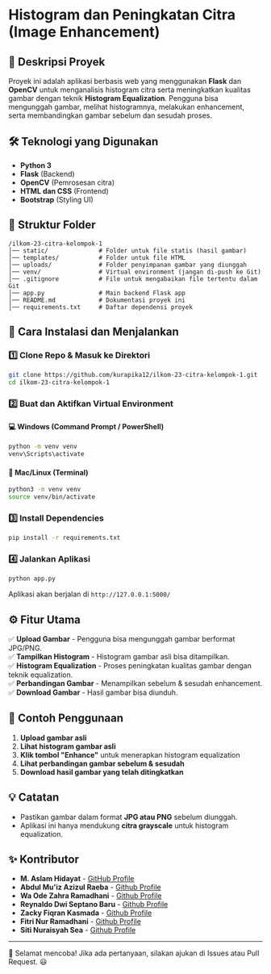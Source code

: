 # Histogram dan Peningkatan Citra (Image Enhancement)

## 📌 Deskripsi Proyek

Proyek ini adalah aplikasi berbasis web yang menggunakan **Flask** dan **OpenCV** untuk menganalisis histogram citra serta meningkatkan kualitas gambar dengan teknik **Histogram Equalization**. Pengguna bisa mengunggah gambar, melihat histogramnya, melakukan enhancement, serta membandingkan gambar sebelum dan sesudah proses.

## 🛠 Teknologi yang Digunakan

- **Python 3**
- **Flask** (Backend)
- **OpenCV** (Pemrosesan citra)
- **HTML dan CSS** (Frontend)
- **Bootstrap** (Styling UI)

## 📂 Struktur Folder

```
/ilkom-23-citra-kelompok-1
│── static/              # Folder untuk file statis (hasil gambar)
│── templates/           # Folder untuk file HTML
│── uploads/             # Folder penyimpanan gambar yang diunggah
│── venv/                # Virtual environment (jangan di-push ke Git)
│── .gitignore           # File untuk mengabaikan file tertentu dalam Git
│── app.py               # Main backend Flask app
│── README.md            # Dokumentasi proyek ini
│── requirements.txt     # Daftar dependensi proyek
```

## 🔧 Cara Instalasi dan Menjalankan

### 1️⃣ **Clone Repo & Masuk ke Direktori**

```bash
git clone https://github.com/kurapika12/ilkom-23-citra-kelompok-1.git
cd ilkom-23-citra-kelompok-1
```

### 2️⃣ **Buat dan Aktifkan Virtual Environment**

#### 💻 **Windows** (Command Prompt / PowerShell)

```bash
python -m venv venv
venv\Scripts\activate
```

#### 🍏 **Mac/Linux** (Terminal)

```bash
python3 -m venv venv
source venv/bin/activate
```

### 3️⃣ **Install Dependencies**

```bash
pip install -r requirements.txt
```

### 4️⃣ **Jalankan Aplikasi**

```bash
python app.py
```

Aplikasi akan berjalan di `http://127.0.0.1:5000/`

## ⚙️ Fitur Utama

✅ **Upload Gambar** - Pengguna bisa mengunggah gambar berformat JPG/PNG.<br>
✅ **Tampilkan Histogram** - Histogram gambar asli bisa ditampilkan.<br>
✅ **Histogram Equalization** - Proses peningkatan kualitas gambar dengan teknik equalization.<br>
✅ **Perbandingan Gambar** - Menampilkan sebelum & sesudah enhancement.<br>
✅ **Download Gambar** - Hasil gambar bisa diunduh.

## 📸 Contoh Penggunaan

1. **Upload gambar asli**
2. **Lihat histogram gambar asli**
3. **Klik tombol "Enhance"** untuk menerapkan histogram equalization
4. **Lihat perbandingan gambar sebelum & sesudah**
5. **Download hasil gambar yang telah ditingkatkan**

## 💡 Catatan

- Pastikan gambar dalam format **JPG atau PNG** sebelum diunggah.
- Aplikasi ini hanya mendukung **citra grayscale** untuk histogram equalization.

## ✨ Kontributor

- **M. Aslam Hidayat** - [GitHub Profile](https://github.com/kurapika12)
- **Abdul Mu'iz Azizul Raeba** - [Github Profile](https://github.com/username)
- **Wa Ode Zahra Ramadhani** - [Github Profile](https://github.com/username)
- **Reynaldo Dwi Septano Baru** - [Github Profile](https://github.com/username)
- **Zacky Fiqran Kasmada** - [Github Profile](https://github.com/username)
- **Fitri Nur Ramadhani** - [Github Profile](https://github.com/username)
- **Siti Nuraisyah Sea** - [Github Profile](https://github.com/username)

---

🚀 Selamat mencoba! Jika ada pertanyaan, silakan ajukan di Issues atau Pull Request. 😃
